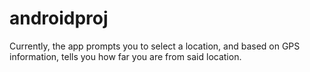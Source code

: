 # androidproj

Currently, the app prompts you to select a location, and based on GPS information, tells you how far you are from said location. 
